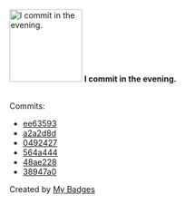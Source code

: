 <img src="https://my-badges.github.io/my-badges/evening-commits.png" alt="I commit in the evening." title="I commit in the evening." width="128">
<strong>I commit in the evening.</strong>
<br><br>

Commits:

- <a href="https://github.com/ksysoev/go-templ/commit/ee63593dd81bbcb9ec842f4ba48c97d2bf321a82">ee63593</a>
- <a href="https://github.com/ksysoev/go-templ/commit/a2a2d8d0aa2a90014aefc0452b0c7808e69ebec2">a2a2d8d</a>
- <a href="https://github.com/ksysoev/go-templ/commit/0492427de438eee5c2da69a9ecfbbe21636a0e61">0492427</a>
- <a href="https://github.com/ksysoev/go-templ/commit/564a4441f4e6595b0aba2aff921fca931b7ca9a1">564a444</a>
- <a href="https://github.com/ksysoev/go-templ/commit/48ae22885df12b82d126bda231ad83b439b7a690">48ae228</a>
- <a href="https://github.com/ksysoev/go-templ/commit/38947a06721fbe5811d711fc78fa3c304a804842">38947a0</a>


Created by <a href="https://github.com/my-badges/my-badges">My Badges</a>